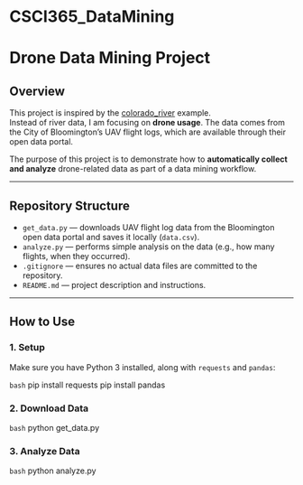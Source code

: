 # CSCI365_DataMining
# Drone Data Mining Project

## Overview
This project is inspired by the [colorado_river](https://github.com/wmacevoy/data-mine-wmacevoy/tree/main/colorado_river) example.  
Instead of river data, I am focusing on **drone usage**. The data comes from the City of Bloomington’s UAV flight logs, which are available through their open data portal.

The purpose of this project is to demonstrate how to **automatically collect and analyze** drone-related data as part of a data mining workflow.

---

## Repository Structure
- `get_data.py` — downloads UAV flight log data from the Bloomington open data portal and saves it locally (`data.csv`).
- `analyze.py` — performs simple analysis on the data (e.g., how many flights, when they occurred).
- `.gitignore` — ensures no actual data files are committed to the repository.
- `README.md` — project description and instructions.

---

## How to Use

### 1. Setup
Make sure you have Python 3 installed, along with `requests` and `pandas`:

```bash```
pip install requests 
pip install pandas 

### 2. Download Data
```bash```
python get_data.py

### 3. Analyze Data
```bash```
python analyze.py


